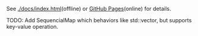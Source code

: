 See [./docs/index.html](./docs/index.html)(offline) or [GitHub Pages](https://zgblkylin.github.io/Utilities/)(online) for details.



TODO: Add SequencialMap which behaviors like std::vector, but supports key-value operation.
